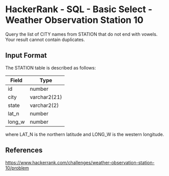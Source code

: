 # HackerRank - SQL - Basic Select - Weather Observation Station 10

Query the list of CITY names from STATION that do not end with vowels. 
Your result cannot contain duplicates.

## Input Format

The STATION table is described as follows:

| Field  | Type         |
|--------|--------------|
| id     | number       |
| city   | varchar2(21) |
| state  | varchar2(2)  |
| lat_n  | number       |
| long_w | number       |

where LAT_N is the northern latitude and LONG_W is the western longitude.


## References
https://www.hackerrank.com/challenges/weather-observation-station-10/problem